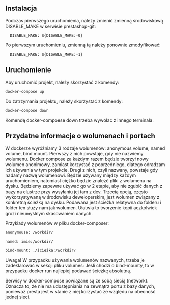Instalacja
--------

Podczas pierwszego uruchomienia, należy zmienić zmienną środowiskową DISABLE_MAKE w serwisie prestashop-git:

      DISABLE_MAKE: ${DISABLE_MAKE:-0}
Po pierwszym uruchomieniu, zmienną tą należy ponownie zmodyfikować:

      DISABLE_MAKE: ${DISABLE_MAKE:-1}


Uruchomienie
--------

Aby uruchomić projekt, należy skorzystać z komendy:

    docker-compose up
Do zatrzymania projektu, należy skorzystać z komendy:

    docker-compose down

Komendę docker-compoese down trzeba wywołac z innego terminala.

Przydatne informacje o wolumenach i portach
--------

W dockerze wyróżniamy 3 rodzaje wolumenów: anonymous volume, named volume, bind mount.
Pierwszy z nich powstaje, gdy nie nazwiemy wolumenu. Docker compose za każdym razem będzie tworzył nowy wolumen anonimowy, zamiast korzystać z poprzedniego, dlatego odradzam ich używania w tym projekcie.
Drugi z nich, czyli nazwany, powstaje gdy nadamy nazwę wolumenowi. Będzie używany między każdym uruchomieniem, natomiast ciężko będzie znaleźć pliki z wolumenu na dysku. Będziemy zapewne używać go w 2 etapie, aby nie zgubić danych z bazy na clustrze przy wysyłaniu jej tam z dev.
Trzecią opcją, często wykorzystywaną w środowisku deweloperskim, jest wolumen związany z konkretną ścieżką na dysku. Podawana jest ścieżka relatywna do folderu i folder ten służy nam jak wolumen. Ułatwia to tworzenie kopii aczkolwiek grozi nieumyślnym skasowaniem danych.

Przykłady wolumenów w pliku docker-composer:

    anonymouse: /workdir/

    named: imie:/workdir/

    bind-mount: ./ścieżka:/workdir/

Uwaga! W przypadku używania wolumenów nazwanych, trzeba je zadeklarować w sekcji pliku volumes:
Jeśli chodzi o bind-mounty, to w przypadku docker run najlepiej podawać ścieżkę absolutną.

Serwisy w docker-compose powiązane są ze sobą siecią (network). Oznacza to, że nie ma udostępniania na zewnątrz portu z bazy danych, ponieważ presta jest w stanie z niej korzystać ze względu na obecność jednej sieci.

